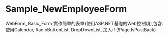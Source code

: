 # Sample_NewEmployeeForm
WebForm_Basic_Form
實作簡單的表單(使用ASP.NET基礎的Web控制項),包含:使用Calendar, RadioButtonList, DropDownList, 加入if (!Page.IsPostBack)

